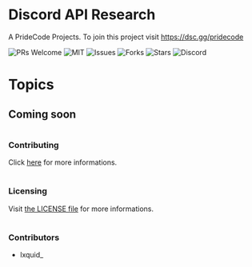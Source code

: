 # Discord API Research
A PrideCode Projects. To join this project visit https://dsc.gg/pridecode

![PRs Welcome](https://img.shields.io/badge/PRs-welcome-brightgreen.svg)
![MIT](https://img.shields.io/github/license/pridecode/discord-api-research)
![Issues](https://img.shields.io/github/issues/PrideCode/discord-api-research)
![Forks](https://img.shields.io/github/forks/PrideCode/discord-api-research)
![Stars](https://img.shields.io/github/stars/PrideCode/discord-api-research)
![Discord](https://img.shields.io/discord/913161414997340230?label=discord&logo=Discord)

# Topics

## Coming soon

#

### Contributing
Click [here](CONTRIBUTING.md) for more informations.

#

### Licensing

Visit [the LICENSE file](LICENSE) for more informations.

#

### Contributors

- lxquid_